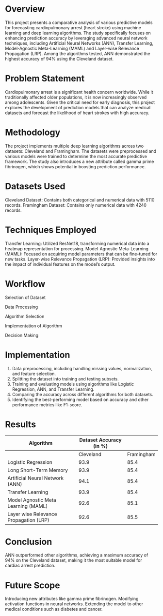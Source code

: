 # **Overview**

This project presents a comparative analysis of various predictive models for forecasting cardiopulmonary arrest (heart stroke) using machine learning and deep learning algorithms. The study specifically focuses on enhancing prediction accuracy by leveraging advanced neural network techniques, including Artificial Neural Networks (ANN), Transfer Learning, Model-Agnostic Meta-Learning (MAML) and Layer-wise Relevance Propagation (LRP). Among the algorithms tested, ANN demonstrated the highest accuracy of 94% using the Cleveland dataset.

# **Problem Statement**

Cardiopulmonary arrest is a significant health concern worldwide. While it traditionally affected older populations, it is now increasingly observed among adolescents. Given the critical need for early diagnosis, this project explores the development of prediction models that can analyze medical datasets and forecast the likelihood of heart strokes with high accuracy.

# **Methodology**

The project implements multiple deep learning algorithms across two datasets: Cleveland and Framingham. The datasets were preprocessed and various models were trained to determine the most accurate predictive framework. The study also introduces a new attribute called gamma prime fibrinogen, which shows potential in boosting prediction performance.

# **Datasets Used**

Cleveland Dataset: Contains both categorical and numerical data with 5110 records.
Framingham Dataset: Contains only numerical data with 4240 records.

# **Techniques Employed**

Transfer Learning: Utilized ResNet18, transforming numerical data into a heatmap representation for processing.
Model-Agnostic Meta-Learning (MAML): Focused on acquiring model parameters that can be fine-tuned for new tasks.
Layer-wise Relevance Propagation (LRP): Provided insights into the impact of individual features on the model’s output.

# **Workflow**

Selection of Dataset

Data Processing

Algorithm Selection

Implementation of Algorithm

Decision Making

# **Implementation**

1) Data preprocessing, including handling missing values, normalization, and feature selection.
2) Splitting the dataset into training and testing subsets.
3) Training and evaluating models using algorithms like Logistic Regression, ANN, and Transfer Learning.
4) Comparing the accuracy across different algorithms for both datasets.
5) Identifying the best-performing model based on accuracy and other performance metrics like F1-score.

# **Results**

| Algorithm                              | Dataset Accuracy (in %) |            |
|----------------------------------------|--------------------------|------------|
|                                        | Cleveland                | Framingham |
| Logistic Regression                    | 93.9                     | 85.4       |
| Long Short-Term Memory                 | 93.9                     | 85.4       |
| Artificial Neural Network (ANN)        | 94.1                     | 85.4       |
| Transfer Learning                      | 93.9                     | 85.4       |
| Model Agnostic Meta Learning (MAML)    | 92.6                     | 85.1       |
| Layer wise Relevance Propagation (LRP) | 92.6                     | 85.5       |

# **Conclusion**

ANN outperformed other algorithms, achieving a maximum accuracy of 94% on the Cleveland dataset, making it the most suitable model for cardiac arrest prediction.

# **Future Scope**

Introducing new attributes like gamma prime fibrinogen.
Modifying activation functions in neural networks.
Extending the model to other medical conditions such as diabetes and cancer.
